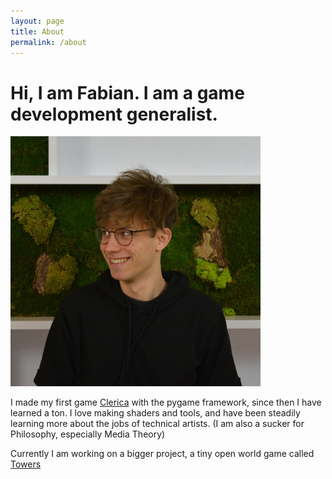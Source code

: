 ```yaml
---
layout: page
title: About
permalink: /about
---
```


# Hi, I am Fabian. I am a game development generalist.


<img class="circular" src="assets/img/pages/about/picture_of_me_cropped.jpg" width="400"/>


I made my first game [Clerica](/projects/Clerica) with the pygame framework, since then I have learned a ton.
I love making shaders and tools, and have been steadily learning more about the
jobs of technical artists. (I am also a sucker for Philosophy, especially Media Theory)

Currently I am working on a bigger project, a tiny open world game called [Towers](/projects/Towers)